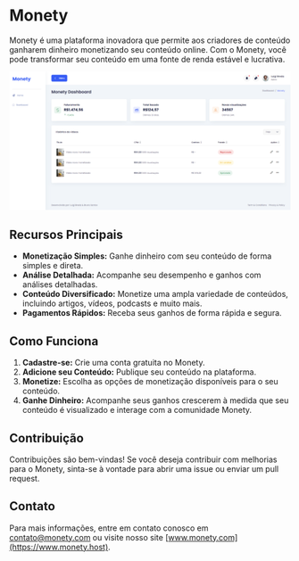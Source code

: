 # Monety

Monety é uma plataforma inovadora que permite aos criadores de conteúdo ganharem dinheiro monetizando seu conteúdo online. Com o Monety, você pode transformar seu conteúdo em uma fonte de renda estável e lucrativa.

![Screenshot do Monety](https://github.com/luigibreda/Monety/blob/main/src/assets/images/home-print.png)

## Recursos Principais

- **Monetização Simples:** Ganhe dinheiro com seu conteúdo de forma simples e direta.
- **Análise Detalhada:** Acompanhe seu desempenho e ganhos com análises detalhadas.
- **Conteúdo Diversificado:** Monetize uma ampla variedade de conteúdos, incluindo artigos, vídeos, podcasts e muito mais.
- **Pagamentos Rápidos:** Receba seus ganhos de forma rápida e segura.

## Como Funciona

1. **Cadastre-se:** Crie uma conta gratuita no Monety.
2. **Adicione seu Conteúdo:** Publique seu conteúdo na plataforma.
3. **Monetize:** Escolha as opções de monetização disponíveis para o seu conteúdo.
4. **Ganhe Dinheiro:** Acompanhe seus ganhos crescerem à medida que seu conteúdo é visualizado e interage com a comunidade Monety.

## Contribuição

Contribuições são bem-vindas! Se você deseja contribuir com melhorias para o Monety, sinta-se à vontade para abrir uma issue ou enviar um pull request.

## Contato

Para mais informações, entre em contato conosco em [contato@monety.com](mailto:contato@monety.host) ou visite nosso site [www.monety.com](https://www.monety.host).


